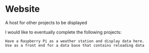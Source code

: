 # Website
A host for other projects to be displayed

I would like to eventually complete the following projects: 

    Have a Raspberry Pi as a weather station and display data here.
    Use as a front end for a data base that contains reloading data      